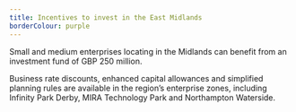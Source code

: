 ```yaml
---
title: Incentives to invest in the East Midlands
borderColour: purple
---
```

Small and medium enterprises locating in the Midlands can benefit from an investment fund of GBP 250 million. 


Business rate discounts, enhanced capital allowances and simplified planning rules are available in the region’s enterprise zones, including Infinity Park Derby, MIRA Technology Park and Northampton Waterside.